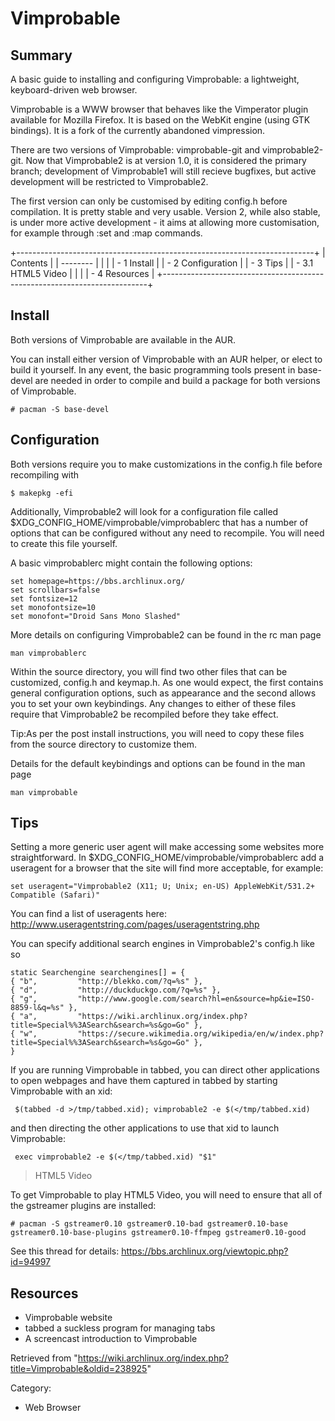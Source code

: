 Vimprobable
===========

  Summary
  ------------------------------------------------------------------------------------------------------
  A basic guide to installing and configuring Vimprobable: a lightweight, keyboard-driven web browser.

Vimprobable is a WWW browser that behaves like the Vimperator plugin
available for Mozilla Firefox. It is based on the WebKit engine (using
GTK bindings). It is a fork of the currently abandoned vimpression.

There are two versions of Vimprobable: vimprobable-git and
vimprobable2-git. Now that Vimprobable2 is at version 1.0, it is
considered the primary branch; development of Vimprobable1 will still
recieve bugfixes, but active development will be restricted to
Vimprobable2.

The first version can only be customised by editing config.h before
compilation. It is pretty stable and very usable. Version 2, while also
stable, is under more active development - it aims at allowing more
customisation, for example through :set and :map commands.

+--------------------------------------------------------------------------+
| Contents                                                                 |
| --------                                                                 |
|                                                                          |
| -   1 Install                                                            |
| -   2 Configuration                                                      |
| -   3 Tips                                                               |
|     -   3.1 HTML5 Video                                                  |
|                                                                          |
| -   4 Resources                                                          |
+--------------------------------------------------------------------------+

Install
-------

Both versions of Vimprobable are available in the AUR.

You can install either version of Vimprobable with an AUR helper, or
elect to build it yourself. In any event, the basic programming tools
present in base-devel are needed in order to compile and build a package
for both versions of Vimprobable.

    # pacman -S base-devel

Configuration
-------------

Both versions require you to make customizations in the config.h file
before recompiling with

    $ makepkg -efi

Additionally, Vimprobable2 will look for a configuration file called
$XDG_CONFIG_HOME/vimprobable/vimprobablerc that has a number of options
that can be configured without any need to recompile. You will need to
create this file yourself.

A basic vimprobablerc might contain the following options:

    set homepage=https://bbs.archlinux.org/
    set scrollbars=false
    set fontsize=12
    set monofontsize=10
    set monofont="Droid Sans Mono Slashed"

More details on configuring Vimprobable2 can be found in the rc man page

    man vimprobablerc

Within the source directory, you will find two other files that can be
customized, config.h and keymap.h. As one would expect, the first
contains general configuration options, such as appearance and the
second allows you to set your own keybindings. Any changes to either of
these files require that Vimprobable2 be recompiled before they take
effect.

Tip:As per the post install instructions, you will need to copy these
files from the source directory to customize them.

Details for the default keybindings and options can be found in the man
page

    man vimprobable

Tips
----

Setting a more generic user agent will make accessing some websites more
straightforward. In $XDG_CONFIG_HOME/vimprobable/vimprobablerc add a
useragent for a browser that the site will find more acceptable, for
example:

    set useragent="Vimprobable2 (X11; U; Unix; en-US) AppleWebKit/531.2+ Compatible (Safari)"

You can find a list of useragents here:
http://www.useragentstring.com/pages/useragentstring.php

You can specify additional search engines in Vimprobable2's config.h
like so

    static Searchengine searchengines[] = {
    { "b",         "http://blekko.com/?q=%s" },
    { "d",         "http://duckduckgo.com/?q=%s" },
    { "g",         "http://www.google.com/search?hl=en&source=hp&ie=ISO-8859-l&q=%s" },
    { "a",         "https://wiki.archlinux.org/index.php?title=Special%%3ASearch&search=%s&go=Go" },
    { "w",         "https://secure.wikimedia.org/wikipedia/en/w/index.php?title=Special%%3ASearch&search=%s&go=Go" },
    }

If you are running Vimprobable in tabbed, you can direct other
applications to open webpages and have them captured in tabbed by
starting Vimprobable with an xid:

     $(tabbed -d >/tmp/tabbed.xid); vimprobable2 -e $(</tmp/tabbed.xid)

and then directing the other applications to use that xid to launch
Vimprobable:

     exec vimprobable2 -e $(</tmp/tabbed.xid) "$1"

> HTML5 Video

To get Vimprobable to play HTML5 Video, you will need to ensure that all
of the gstreamer plugins are installed:

    # pacman -S gstreamer0.10 gstreamer0.10-bad gstreamer0.10-base gstreamer0.10-base-plugins gstreamer0.10-ffmpeg gstreamer0.10-good

See this thread for details:
https://bbs.archlinux.org/viewtopic.php?id=94997

Resources
---------

-   Vimprobable website
-   tabbed a suckless program for managing tabs
-   A screencast introduction to Vimprobable

Retrieved from
"https://wiki.archlinux.org/index.php?title=Vimprobable&oldid=238925"

Category:

-   Web Browser

